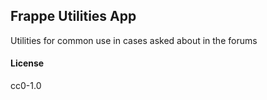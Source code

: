 ## Frappe Utilities App

Utilities for common use in cases asked about in the forums

#### License

cc0-1.0